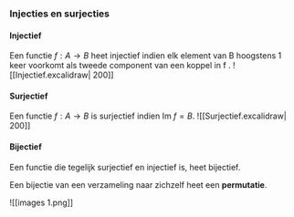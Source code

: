 ### Injecties en surjecties

#### Injectief
Een functie $f : A → B$ heet injectief indien elk element van B hoogstens 1 keer voorkomt als tweede component van een koppel in f .
![[Injectief.excalidraw| 200]] 
#### Surjectief
Een functie $f : A → B$ is surjectief indien Im $f = B$.
![[Surjectief.excalidraw| 200]] 
#### Bijectief
Een functie die tegelijk surjectief en injectief is, heet bijectief.

Een bijectie van een verzameling naar zichzelf heet een **permutatie**.

![[images 1.png]]
